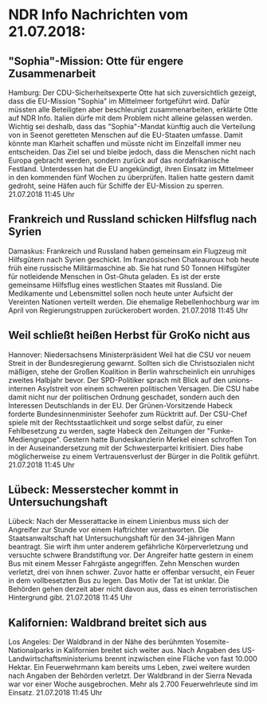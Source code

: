 # NDR Info Nachrichten vom 21.07.2018:


## "Sophia"-Mission: Otte für engere Zusammenarbeit
Hamburg: Der CDU-Sicherheitsexperte Otte hat sich zuversichtlich gezeigt, dass die EU-Mission "Sophia" im Mittelmeer fortgeführt wird. Dafür müssten alle Beteiligten aber beschleunigt zusammenarbeiten, erklärte Otte auf NDR Info. Italien dürfe mit dem Problem nicht alleine gelassen werden. Wichtig sei deshalb, dass das "Sophia"-Mandat künftig auch die Verteilung von in Seenot geretteten Menschen auf die EU-Staaten umfasse. Damit könnte man Klarheit schaffen und müsste nicht im Einzelfall immer neu entscheiden. Das Ziel sei und bleibe jedoch, dass die Menschen nicht nach Europa gebracht werden, sondern zurück auf das nordafrikanische Festland. Unterdessen hat die EU angekündigt, ihren Einsatz im Mittelmeer in den kommenden fünf Wochen zu überprüfen. Italien hatte gestern damit gedroht, seine Häfen auch für Schiffe der EU-Mission zu sperren. 21.07.2018 11:45 Uhr 

## Frankreich und Russland schicken Hilfsflug nach Syrien
Damaskus: Frankreich und Russland haben gemeinsam ein Flugzeug mit Hilfsgütern nach Syrien geschickt. Im französischen Chateauroux hob heute früh eine russische Militärmaschine ab. Sie hat rund 50 Tonnen Hilfsgüter für notleidende Menschen in Ost-Ghuta geladen. Es ist der erste gemeinsame Hilfsflug eines westlichen Staates mit Russland. Die Medikamente und Lebensmittel sollen noch heute unter Aufsicht der Vereinten Nationen verteilt werden. Die ehemalige Rebellenhochburg war im April von Regierungstruppen zurückerobert worden. 21.07.2018 11:45 Uhr 

## Weil schließt heißen Herbst für GroKo nicht aus
Hannover: Niedersachsens Ministerpräsident Weil hat die CSU vor neuem Streit in der Bundesregierung gewarnt. Sollten sich die Christsozialen nicht mäßigen, stehe der Großen Koalition in Berlin wahrscheinlich ein unruhiges zweites Halbjahr bevor. Der SPD-Politiker sprach mit Blick auf den unions-internen Asylstreit von einem schweren politischen Versagen. Die CSU habe damit nicht nur der politischen Ordnung geschadet, sondern auch den Interessen Deutschlands in der EU. Der Grünen-Vorsitzende Habeck forderte Bundesinnenminister Seehofer zum Rücktritt auf. Der CSU-Chef spiele mit der Rechtsstaatlichkeit und sorge selbst dafür, zu einer Fehlbesetzung zu werden, sagte Habeck den Zeitungen der "Funke-Mediengruppe". Gestern hatte Bundeskanzlerin Merkel einen schroffen Ton in der Auseinandersetzung mit der Schwesterpartei kritisiert. Dies habe möglicherweise zu einem Vertrauensverlust der Bürger in die Politik geführt. 21.07.2018 11:45 Uhr 

## Lübeck: Messerstecher kommt in Untersuchungshaft
Lübeck: Nach der Messerattacke in einem Linienbus muss sich der Angreifer zur Stunde vor einem Haftrichter verantworten. Die Staatsanwaltschaft hat Untersuchungshaft für den 34-jährigen Mann beantragt. Sie wirft ihm unter anderem gefährliche Körperverletzung und versuchte schwere Brandstiftung vor. Der Angreifer hatte gestern in einem Bus mit einem Messer Fahrgäste angegriffen. Zehn Menschen wurden verletzt, drei von ihnen schwer. Zuvor hatte er offenbar versucht, ein Feuer in dem vollbesetzten Bus zu legen. Das Motiv der Tat ist unklar. Die Behörden gehen derzeit aber nicht davon aus, dass es einen terroristischen Hintergrund gibt. 21.07.2018 11:45 Uhr 

## Kalifornien: Waldbrand breitet sich aus
Los Angeles: Der Waldbrand in der Nähe des berühmten Yosemite-Nationalparks in Kalifornien breitet sich weiter aus. Nach Angaben des US-Landwirtschaftsministeriums brennt inzwischen eine Fläche von fast 10.000 Hektar. Ein Feuerwehrmann kam bereits ums Leben, zwei weitere wurden nach Angaben der Behörden verletzt. Der Waldbrand in der Sierra Nevada war vor einer Woche ausgebrochen. Mehr als 2.700 Feuerwehrleute sind im Einsatz. 21.07.2018 11:45 Uhr 
